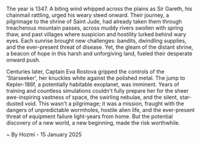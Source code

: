 
The year is 1347.  A biting wind whipped across the plains as Sir Gareth, his chainmail rattling, urged his weary steed onward.  Their journey, a pilgrimage to the shrine of Saint Jude, had already taken them through treacherous mountain passes, across muddy rivers swollen with spring thaw, and past villages where suspicion and hostility lurked behind wary eyes.  Each sunrise brought new challenges: bandits, dwindling supplies, and the ever-present threat of disease. Yet, the gleam of the distant shrine, a beacon of hope in this harsh and unforgiving land, fueled their desperate onward push.

Centuries later, Captain Eva Rostova gripped the controls of the 'Starseeker', her knuckles white against the polished metal.  The jump to Kepler-186f, a potentially habitable exoplanet, was imminent.  Years of training and countless simulations couldn't fully prepare her for the sheer awe-inspiring vastness of space, the swirling nebulae, and the silent, star-dusted void.  This wasn't a pilgrimage; it was a mission, fraught with the dangers of unpredictable wormholes, hostile alien life, and the ever-present threat of equipment failure light-years from home.  But the potential discovery of a new world, a new beginning, made the risk worthwhile.

~ By Hozmi - 15 January 2025
